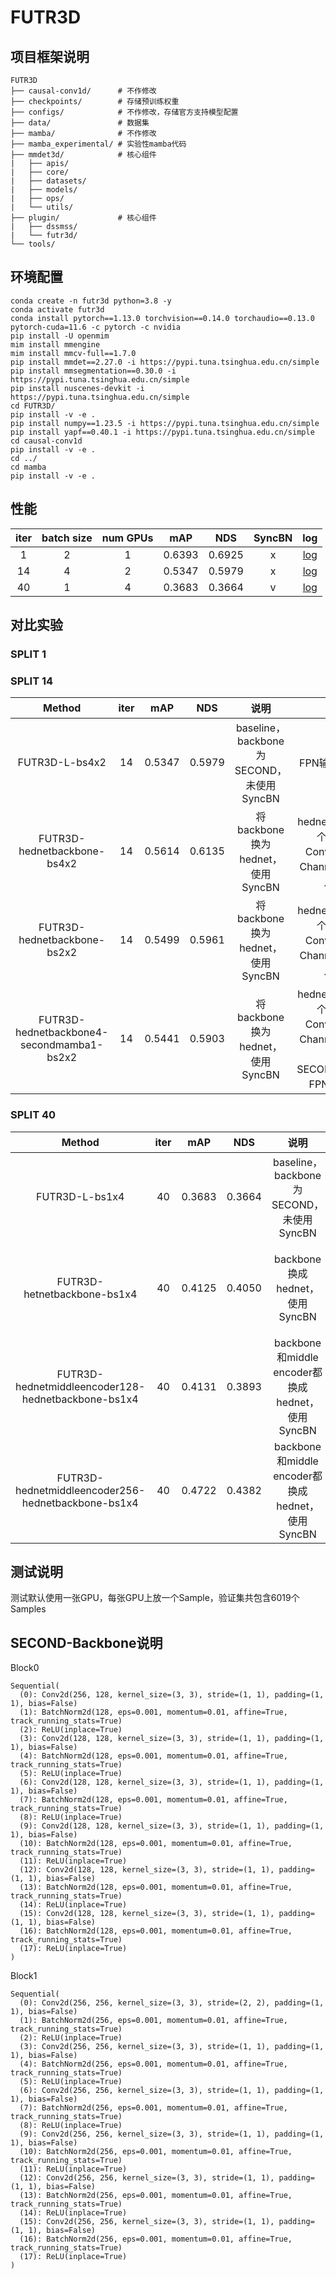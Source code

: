 # FUTR3D

## 项目框架说明
```
FUTR3D
├── causal-conv1d/      # 不作修改
├── checkpoints/        # 存储预训练权重
├── configs/            # 不作修改，存储官方支持模型配置
├── data/               # 数据集
├── mamba/              # 不作修改
├── mamba_experimental/ # 实验性mamba代码
├── mmdet3d/            # 核心组件
|   ├── apis/
|   ├── core/
|   ├── datasets/
|   ├── models/
|   ├── ops/
|   └── utils/
├── plugin/             # 核心组件
|   ├── dssmss/
|   └── futr3d/
└── tools/

```

## 环境配置
```
conda create -n futr3d python=3.8 -y
conda activate futr3d
conda install pytorch==1.13.0 torchvision==0.14.0 torchaudio==0.13.0 pytorch-cuda=11.6 -c pytorch -c nvidia
pip install -U openmim
mim install mmengine
mim install mmcv-full==1.7.0
pip install mmdet==2.27.0 -i https://pypi.tuna.tsinghua.edu.cn/simple
pip install mmsegmentation==0.30.0 -i https://pypi.tuna.tsinghua.edu.cn/simple
pip install nuscenes-devkit -i https://pypi.tuna.tsinghua.edu.cn/simple
cd FUTR3D/
pip install -v -e . 
pip install numpy==1.23.5 -i https://pypi.tuna.tsinghua.edu.cn/simple
pip install yapf==0.40.1 -i https://pypi.tuna.tsinghua.edu.cn/simple
cd causal-conv1d
pip install -v -e .
cd ../
cd mamba
pip install -v -e .
```

## 性能

| iter | batch size | num GPUs | mAP | NDS | SyncBN | log |
|:---:|:---:|:---:|:---:|:---:|:---:|:---:|
| 1 | 2 | 1 | 0.6393 | 0.6925 | x | [log](work_dirs/lidar_0075v_900q_split1/一张卡每张卡2_BN2d/20250404_124520.log) |
| 14 | 4 | 2 | 0.5347 | 0.5979 | x | [log](work_dirs/lidar_0075v_900q_split14/两张卡每张卡4_BN2d/20250413_195705.log) |
| 40 | 1 | 4 | 0.3683 | 0.3664 | v | [log](work_dirs/lidar_0075v_900q_split40/四张卡每张卡1_SyBN2d/20250425_155400.log) |


## 对比实验
### SPLIT 1


### SPLIT 14
| Method | iter | mAP | NDS | 说明 | 详细说明 | cfg | log |
|:---:|:---:|:---:|:---:|:---:|:---:|:---:|:---:|
| FUTR3D-L-bs4x2 | 14 | 0.5347 | 0.5979 | baseline，backbone为SECOND，未使用SyncBN | FPN输入使用128和256 | [cfg](work_dirs/lidar_0075v_900q_split14/两张卡每张卡4_BN2d/lidar_0075v_900q.py) | [log](work_dirs/lidar_0075v_900q_split14/两张卡每张卡4_BN2d/20250413_195705.log) |
| FUTR3D-hednetbackbone-bs4x2 | 14 | 0.5614 | 0.6135 | 将backbone换为hednet，使用SyncBN | hednet堆叠4层，每层12个Conv2d，2个ConvTranspose2d，Channel为256，FPN输入只使用256 | [cfg](work_dirs/lidar_0075v_900q_split14_hednetbackbone/两张卡每张卡4_SyBN2d/lidar_0075v_900q_split14_cascadeded.py) | [log](work_dirs/lidar_0075v_900q_split14_hednetbackbone/两张卡每张卡4_SyBN2d/20250425_125602.log) |
| FUTR3D-hednetbackbone-bs2x2 | 14 | 0.5499 | 0.5961 | 将backbone换为hednet，使用SyncBN | hednet堆叠4层，每层12个Conv2d，2个ConvTranspose2d，Channel为256，FPN输入只使用256 | [cfg](work_dirs/lidar_0075v_900q_split14_hednetbackbone/两张卡每张卡4_SyBN2d/lidar_0075v_900q_split14_cascadeded.py) | [log](work_dirs/lidar_0075v_900q_split14_hednetbackbone/两张卡每张卡2_SyBN2d/20250501_132035.log) |
| FUTR3D-hednetbackbone4-secondmamba1-bs2x2 | 14 | 0.5441 | 0.5903 | 将backbone换为hednet，使用SyncBN | hednet堆叠4层，每层12个Conv2d，2个ConvTranspose2d，Channel为256，后添加一层SECONDMambaBlock，FPN输入只使用256 | [cfg](work_dirs/lidar_0075v_900q_split14_hednetbackbone4_secondmamba1/两张卡每张卡2_SyBN2d/fix2.py) | [log](work_dirs/lidar_0075v_900q_split14_hednetbackbone4_secondmamba1/两张卡每张卡2_SyBN2d/20250505_025221.log) |


### SPLIT 40
| Method | iter | mAP | NDS | 说明 | 详细说明 | cfg | log | memory | time |
|:---:|:---:|:---:|:---:|:---:|:---:|:---:|:---:|:---:|:---:|
| FUTR3D-L-bs1x4 | 40 | 0.3683 | 0.3664 | baseline，backbone为SECOND，未使用SyncBN | FPN输入使用128和256 | [cfg](work_dirs/lidar_0075v_900q_split40/四张卡每张卡1_SyBN2d/lidar_0075v_900q_split40.py) | [log](work_dirs/lidar_0075v_900q_split40/四张卡每张卡1_SyBN2d/20250425_155400.log) | 3567 | 4h42min |
| FUTR3D-hetnetbackbone-bs1x4 | 40 | 0.4125 | 0.4050 | backbone换成hednet，使用SyncBN | hednet堆叠4层，每层12个Conv2d，2个ConvTranspose2d，Channel为256，FPN输入只使用256 | [cfg](work_dirs/lidar_0075v_900q_split40_hednetbackbone_split40/四张卡每张卡1_SyBN2d/lidar_0075v_900q_cascadeded_split40.py) | [log](work_dirs/lidar_0075v_900q_split40_hednetbackbone_split40/四张卡每张卡1_SyBN2d/20250425_071531.log) | 5774 | 6h1min |
| FUTR3D-hednetmiddleencoder128-hednetbackbone-bs1x4 | 40 | 0.4131 | 0.3893 | backbone和middle encoder都换成hednet，使用SyncBN | hednet堆叠4层，每层12个Conv2d，2个ConvTranspose2d，Channel为128，FPN输入只使用128 | [cfg](work_dirs/lidar_0075v_900q_split40_hednetmiddleencoder128_hednetbackbone/四张卡每张卡1_SyBN2d/lidar_0075v_900q_hednet_hednet_split40.py) | [log](work_dirs/lidar_0075v_900q_split40_hednetmiddleencoder128_hednetbackbone/四张卡每张卡1_SyBN2d/20250506_091518.log) | 5625 | 6h10min |
| FUTR3D-hednetmiddleencoder256-hednetbackbone-bs1x4 | 40 | 0.4722 | 0.4382 | backbone和middle encoder都换成hednet，使用SyncBN | hednet堆叠4层，每层12个Conv2d，2个ConvTranspose2d，Channel为256，FPN输入只使用256 | [cfg](work_dirs/lidar_0075v_900q_split40_hednetmiddleencoder256_hednetbackbone/四张卡每张卡1_SyBN2d/lidar_0075v_900q_hednet_hednet_split40_256.py) | [log](work_dirs/lidar_0075v_900q_split40_hednetmiddleencoder256_hednetbackbone/四张卡每张卡1_SyBN2d/20250506_010513.log) | 8071 | 8h6min |


## 测试说明
测试默认使用一张GPU，每张GPU上放一个Sample，验证集共包含6019个Samples

## SECOND-Backbone说明
Block0
```
Sequential(
  (0): Conv2d(256, 128, kernel_size=(3, 3), stride=(1, 1), padding=(1, 1), bias=False)
  (1): BatchNorm2d(128, eps=0.001, momentum=0.01, affine=True, track_running_stats=True)
  (2): ReLU(inplace=True)
  (3): Conv2d(128, 128, kernel_size=(3, 3), stride=(1, 1), padding=(1, 1), bias=False)
  (4): BatchNorm2d(128, eps=0.001, momentum=0.01, affine=True, track_running_stats=True)
  (5): ReLU(inplace=True)
  (6): Conv2d(128, 128, kernel_size=(3, 3), stride=(1, 1), padding=(1, 1), bias=False)
  (7): BatchNorm2d(128, eps=0.001, momentum=0.01, affine=True, track_running_stats=True)
  (8): ReLU(inplace=True)
  (9): Conv2d(128, 128, kernel_size=(3, 3), stride=(1, 1), padding=(1, 1), bias=False)
  (10): BatchNorm2d(128, eps=0.001, momentum=0.01, affine=True, track_running_stats=True)
  (11): ReLU(inplace=True)
  (12): Conv2d(128, 128, kernel_size=(3, 3), stride=(1, 1), padding=(1, 1), bias=False)
  (13): BatchNorm2d(128, eps=0.001, momentum=0.01, affine=True, track_running_stats=True)
  (14): ReLU(inplace=True)
  (15): Conv2d(128, 128, kernel_size=(3, 3), stride=(1, 1), padding=(1, 1), bias=False)
  (16): BatchNorm2d(128, eps=0.001, momentum=0.01, affine=True, track_running_stats=True)
  (17): ReLU(inplace=True)
)
```
Block1
```
Sequential(
  (0): Conv2d(256, 256, kernel_size=(3, 3), stride=(2, 2), padding=(1, 1), bias=False)
  (1): BatchNorm2d(256, eps=0.001, momentum=0.01, affine=True, track_running_stats=True)
  (2): ReLU(inplace=True)
  (3): Conv2d(256, 256, kernel_size=(3, 3), stride=(1, 1), padding=(1, 1), bias=False)
  (4): BatchNorm2d(256, eps=0.001, momentum=0.01, affine=True, track_running_stats=True)
  (5): ReLU(inplace=True)
  (6): Conv2d(256, 256, kernel_size=(3, 3), stride=(1, 1), padding=(1, 1), bias=False)
  (7): BatchNorm2d(256, eps=0.001, momentum=0.01, affine=True, track_running_stats=True)
  (8): ReLU(inplace=True)
  (9): Conv2d(256, 256, kernel_size=(3, 3), stride=(1, 1), padding=(1, 1), bias=False)
  (10): BatchNorm2d(256, eps=0.001, momentum=0.01, affine=True, track_running_stats=True)
  (11): ReLU(inplace=True)
  (12): Conv2d(256, 256, kernel_size=(3, 3), stride=(1, 1), padding=(1, 1), bias=False)
  (13): BatchNorm2d(256, eps=0.001, momentum=0.01, affine=True, track_running_stats=True)
  (14): ReLU(inplace=True)
  (15): Conv2d(256, 256, kernel_size=(3, 3), stride=(1, 1), padding=(1, 1), bias=False)
  (16): BatchNorm2d(256, eps=0.001, momentum=0.01, affine=True, track_running_stats=True)
  (17): ReLU(inplace=True)
)
```
